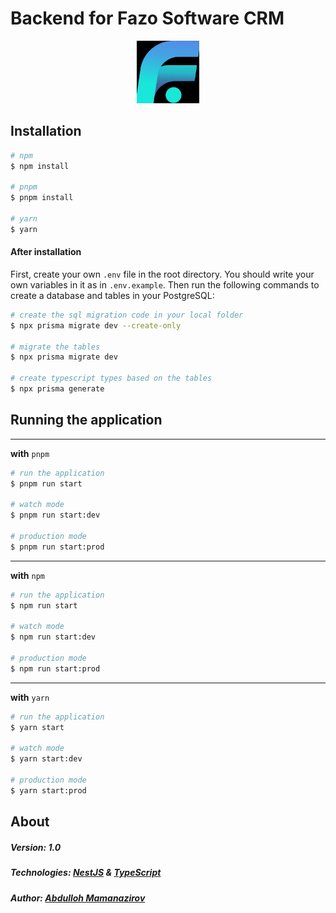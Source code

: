 # Backend for Fazo Software CRM

<p align="center">
  <a href="https://fazo.dev/" target="blank"><img src="logo.jpg" width="100" alt="Fazo Logo" /></a>
</p>

## Installation

```bash
# npm
$ npm install

# pnpm
$ pnpm install

# yarn
$ yarn
```

#### After installation
First, create your own `.env` file in the root directory. You should write your own variables in it as in `.env.example`. Then run the following commands to create a database and tables in your PostgreSQL:
```bash
# create the sql migration code in your local folder
$ npx prisma migrate dev --create-only

# migrate the tables
$ npx prisma migrate dev

# create typescript types based on the tables
$ npx prisma generate
```

## Running the application

---

**with** `pnpm`

```bash
# run the application
$ pnpm run start

# watch mode
$ pnpm run start:dev

# production mode
$ pnpm run start:prod
```

---

**with** `npm`

```bash
# run the application
$ npm run start

# watch mode
$ npm run start:dev

# production mode
$ npm run start:prod
```

---

**with** `yarn`

```bash
# run the application
$ yarn start

# watch mode
$ yarn start:dev

# production mode
$ yarn start:prod
```

## About

##### Version: 1.0
##### Technologies: [NestJS](https://nestjs.com) & [TypeScript](https://www.typescriptlang.org/)
##### Author: [Abdulloh Mamanazirov](https://github.com/Abdulloh-Mamanazirov/)
